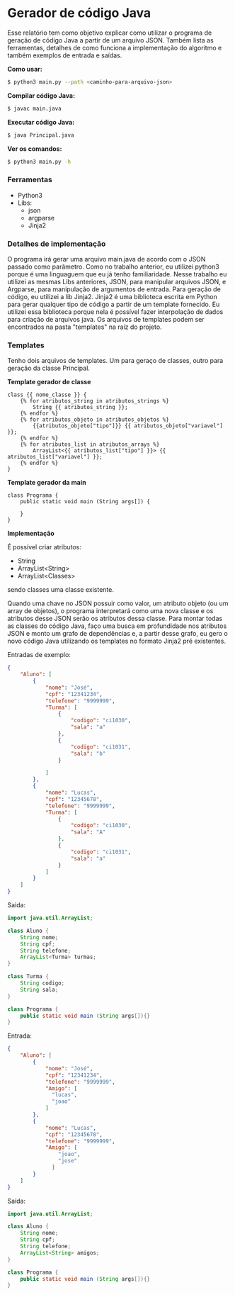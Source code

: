 # Gerador de código Java

Esse relatório tem como objetivo explicar como utilizar o programa de geração de código Java a partir de um arquivo JSON.
Também lista as ferramentas, detalhes de como funciona a implementação do algoritmo e também exemplos de entrada e saídas.

**Como usar:**

```bash
$ python3 main.py --path <caminho-para-arquivo-json>
```

**Compilar código Java:**

```bash
$ javac main.java
```

**Executar código Java:**

```bash
$ java Principal.java
```

**Ver os comandos:**

```bash
$ python3 main.py -h
```


### Ferramentas
- Python3
- Libs: 
  - json
  - argparse
  - Jinja2

### Detalhes de implementação
O programa irá gerar uma arquivo main.java de acordo com o JSON passado como parâmetro.
Como no trabalho anterior, eu utilizei python3 porque é uma linguaguem que eu já tenho familiaridade. Nesse trabalho eu utilizei as mesmas Libs anteriores, JSON, para manipular arquivos JSON, e Argparse, para manipulação de argumentos de entrada. Para geração de código, eu utilizei a lib Jinja2.
Jinja2 é uma biblioteca escrita em Python para gerar qualquer tipo de código a partir de um template fornecido. Eu utilizei essa biblioteca porque nela é possível fazer interpolação de dados para criação de arquivos java.
Os arquivos de templates podem ser encontrados na pasta "templates" na raíz do projeto.

### Templates

Tenho dois arquivos de templates. Um para geraço de classes, outro para geração da classe Principal.

**Template gerador de classe**

```jinja2
class {{ nome_classe }} {
    {% for atributos_string in atributos_strings %}
        String {{ atributos_string }};
    {% endfor %}
    {% for atributos_objeto in atributos_objetos %}
        {{atributos_objeto["tipo"]}} {{ atributos_objeto["variavel"] }};
    {% endfor %}
    {% for atributos_list in atributos_arrays %}
        ArrayList<{{ atributos_list["tipo"] }}> {{ atributos_list["variavel"] }};
    {% endfor %}
}

```

**Template gerador da main**

```
class Programa {
    public static void main (String args[]) {
        
    }
}
```



**Implementação**

É possível criar atributos:
- String
- ArrayList\<String\>
- ArrayList\<Classes\>

sendo classes uma classe existente.

Quando uma chave no JSON possuir como valor, um atributo objeto (ou um array de objetos), o programa interpretará como uma nova classe e os atributos desse JSON serão os atributos dessa classe.
Para montar todas as classes do código Java, faço uma busca em profundidade nos atributos JSON e monto um grafo de dependências e, a partir desse grafo, eu gero o novo código Java utilizando os templates no formato Jinja2 pré existentes.


Entradas de exemplo:
```json
{
    "Aluno": [
        {
            "nome": "José",
            "cpf": "12341234",
            "telefone": "9999999",
            "Turma": [
                {
                    "codigo": "ci1030",
                    "sala": "a"
                },
                {
                    "codigo": "ci1031",
                    "sala": "b"
                }

            ]
        },
        {
            "nome": "Lucas",
            "cpf": "12345678",
            "telefone": "9999999",
            "Turma": [
                {
                    "codigo": "ci1030",
                    "sala": "A"
                },
                {
                    "codigo": "ci1031",
                    "sala": "a"
                }
            ]
        }
    ]
}
```
Saida:

```java
import java.util.ArrayList;

class Aluno {
	String nome;
	String cpf;
	String telefone;
	ArrayList<Turma> turmas;
}

class Turma {
	String codigo;
	String sala;
}

class Programa {
	public static void main (String args[]){}
}
```

Entrada:
```json
{
    "Aluno": [
        {
            "nome": "José",
            "cpf": "12341234",
            "telefone": "9999999",
            "Amigo": [
              "lucas",
              "joao"
            ]
        },
        {
            "nome": "Lucas",
            "cpf": "12345678",
            "telefone": "9999999",
            "Amigo": [
                "joao",
                "jose"  
              ]
        }
    ]
}
```

Saída:
```java
import java.util.ArrayList;

class Aluno {
	String nome;
	String cpf;
	String telefone;
	ArrayList<String> amigos;
}

class Programa {
	public static void main (String args[]){}
}
```